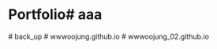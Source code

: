 # Portfolio#   a a a  
 #   b a c k _ u p  
 #   w w w o o j u n g . g i t h u b . i o  
 # wwwoojung_02.github.io
